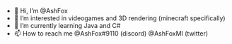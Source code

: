 - 👋 Hi, I’m @AshFox
- 👀 I’m interested in videogames and 3D rendering (minecraft specifically)
- 🌱 I’m currently learning Java and C#
- 📫 How to reach me @AshFox#9110 (discord) @AshFoxMI (twitter)
